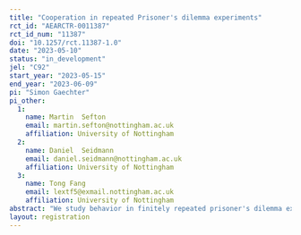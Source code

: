 ```yaml
---
title: "Cooperation in repeated Prisoner's dilemma experiments"
rct_id: "AEARCTR-0011387"
rct_id_num: "11387"
doi: "10.1257/rct.11387-1.0"
date: "2023-05-10"
status: "in_development"
jel: "C92"
start_year: "2023-05-15"
end_year: "2023-06-09"
pi: "Simon Gaechter"
pi_other:
  1:
    name: Martin  Sefton
    email: martin.sefton@nottingham.ac.uk
    affiliation: University of Nottingham
  2:
    name: Daniel  Seidmann
    email: daniel.seidmann@nottingham.ac.uk
    affiliation: University of Nottingham
  3:
    name: Tong Fang
    email: lextf5@exmail.nottingham.ac.uk
    affiliation: University of Nottingham
abstract: "We study behavior in finitely repeated prisoner's dilemma experiments, where fixed pairs of players will interact for 100 rounds. The research question is how payoff parameters affect cooperation. Specifically, we vary the efficiency of cooperation and the temptation to defect in an orthogonal 2x2 design.  The null hypothesis is that cooperation does not differ between treatments. The alternative hypothesis is that cooperation should be higher and more stable in "easy" games, where efficiency is high and temptation to defect is low, than in "hard" games, where efficiency is low and temptation is high. We expect cooperation in the other two treatments (high efficiency, high temptation; and low efficiency, low temptation) to be between the hard and easy games. We plan to recruit 40 pairs for each treatment, that is, a total of 320 volunteer participants registered with the CeDEx lab at the University of Nottingham. The experiment will be computerized with the experimental software zTree and conducted in the CeDEx lab. "
layout: registration
---
```



